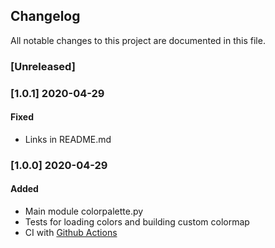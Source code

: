 ## Changelog
All notable changes to this project are documented in this file.

### [Unreleased]

### [1.0.1] 2020-04-29
#### Fixed
- Links in README.md

### [1.0.0] 2020-04-29
#### Added
- Main module colorpalette.py
- Tests for loading colors and building custom colormap
- CI with [Github Actions](https://github.com/fdsteffen/naturalcolors/actions)
